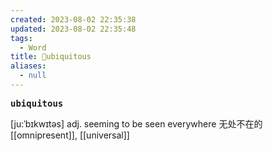 ```yaml
---
created: 2023-08-02 22:35:38
updated: 2023-08-02 22:35:48
tags:
  - Word
title: 📖ubiquitous
aliases:
  - null
---
```


<pre><strong>ubiquitous</strong></pre>
[ju:ˈbɪkwɪtəs]
adj. seeming to be seen everywhere ⽆处不在的
[[omnipresent]], [[universal]]
